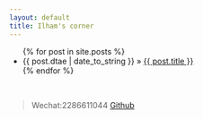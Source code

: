 ```yaml
---
layout: default
title: Ilham's corner
---
```




<ul class="posts">
    {% for post in site.posts %}
      <li><span>{{ post.dtae | date_to_string }}</span> &raquo; <a href="{{ post.url }}">{{ post.title }}</a></li>
    {% endfor %}
</ul>

<br />
<blockquote>
Wechat:2286611044
<a href="http://github.com/ilhamxyz/">Github</a>
</blockquote>
